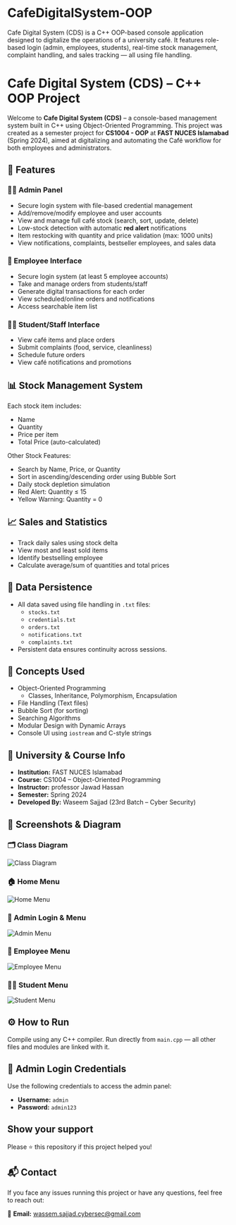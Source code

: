 # CafeDigitalSystem-OOP
Cafe Digital System (CDS) is a C++ OOP-based console application designed to digitalize the operations of a university café. It features role-based login (admin, employees, students), real-time stock management, complaint handling, and sales tracking — all using file handling.

# Cafe Digital System (CDS) – C++ OOP Project

Welcome to **Cafe Digital System (CDS)** – a console-based management system built in C++ using Object-Oriented Programming. This project was created as a semester project for **CS1004 - OOP** at **FAST NUCES Islamabad** (Spring 2024), aimed at digitalizing and automating the Café workflow for both employees and administrators.

## 🚀 Features

### 👨‍💼 Admin Panel
- Secure login system with file-based credential management
- Add/remove/modify employee and user accounts
- View and manage full café stock (search, sort, update, delete)
- Low-stock detection with automatic **red alert** notifications
- Item restocking with quantity and price validation (max: 1000 units)
- View notifications, complaints, bestseller employees, and sales data

### 👷 Employee Interface
- Secure login system (at least 5 employee accounts)
- Take and manage orders from students/staff
- Generate digital transactions for each order
- View scheduled/online orders and notifications
- Access searchable item list

### 🧑‍🎓 Student/Staff Interface
- View café items and place orders
- Submit complaints (food, service, cleanliness)
- Schedule future orders
- View café notifications and promotions

## 📊 Stock Management System
Each stock item includes:
- Name
- Quantity
- Price per item
- Total Price (auto-calculated)

Other Stock Features:
- Search by Name, Price, or Quantity
- Sort in ascending/descending order using Bubble Sort
- Daily stock depletion simulation
- Red Alert: Quantity ≤ 15
- Yellow Warning: Quantity = 0

## 📈 Sales and Statistics
- Track daily sales using stock delta
- View most and least sold items
- Identify bestselling employee
- Calculate average/sum of quantities and total prices

## 💾 Data Persistence
- All data saved using file handling in `.txt` files:
  - `stocks.txt`
  - `credentials.txt`
  - `orders.txt`
  - `notifications.txt`
  - `complaints.txt`
- Persistent data ensures continuity across sessions.

## 🧠 Concepts Used
- Object-Oriented Programming
  - Classes, Inheritance, Polymorphism, Encapsulation
- File Handling (Text files)
- Bubble Sort (for sorting)
- Searching Algorithms
- Modular Design with Dynamic Arrays
- Console UI using `iostream` and C-style strings


## 🏫 University & Course Info

- **Institution:** FAST NUCES Islamabad  
- **Course:** CS1004 – Object-Oriented Programming  
- **Instructor:** professor Jawad Hassan  
- **Semester:** Spring 2024  
- **Developed By:** Waseem Sajjad (23rd Batch – Cyber Security)

## 📸 Screenshots & Diagram

### 🗂️ Class Diagram
![Class Diagram](docs/class_diagram.jpg)

### 🏠 Home Menu
![Home Menu](docs/home.PNG)

### 🔐 Admin Login & Menu
![Admin Menu](docs/admin_menu.PNG)

### 👷 Employee Menu
![Employee Menu](docs/employee_menu.PNG)

### 🧑‍🎓 Student Menu
![Student Menu](docs/student_menu.PNG)

## ⚙️ How to Run

Compile using any C++ compiler. Run directly from `main.cpp` — all other files and modules are linked with it.

## 🔐 Admin Login Credentials

Use the following credentials to access the admin panel:

- **Username:** `admin`  
- **Password:** `admin123`

## Show your support

Please ⭐️ this repository if this project helped you!

## 📬 Contact

If you face any issues running this project or have any questions, feel free to reach out:

📧 **Email:** wassem.sajjad.cybersec@gmail.com



